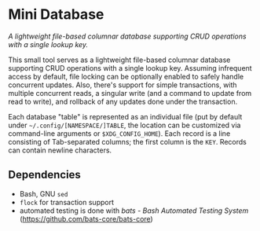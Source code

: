 # Mini Database

_A lightweight file-based columnar database supporting CRUD operations with a single lookup key._

This small tool serves as a lightweight file-based columnar database supporting CRUD operations with a single lookup key. Assuming infrequent access by default, file locking can be optionally enabled to safely handle concurrent updates. Also, there's support for simple transactions, with multiple concurrent reads, a singular write (and a command to update from read to write), and rollback of any updates done under the transaction.

Each database "table" is represented as an individual file (put by default under `~/.config/[NAMESPACE/]TABLE`, the location can be customized via command-line arguments or `$XDG_CONFIG_HOME`). Each record is a line consisting of Tab-separated columns; the first column is the `KEY`. Records can contain newline characters.

## Dependencies

* Bash, GNU `sed`
* `flock` for transaction support
* automated testing is done with _bats - Bash Automated Testing System_ (https://github.com/bats-core/bats-core)
